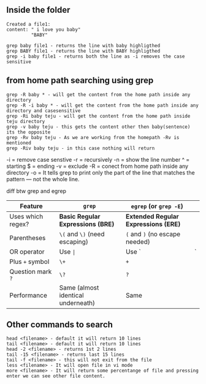 ## Inside the folder 
```
Created a file1:
content: " i love you baby"
         "BABY"

grep baby file1 - returns the line with baby highligthed
grep BABY file1 - returns the line with BABY highligthed
grep -i baby file1 - returns both the line as -i removes the case sensitive
```

## from home path searching using grep
 ```
 grep -R baby * - will get the content from the home path inside any directory
 grep -R -i baby * - will get the content from the home path inside any directory and casesensitive
 grep -Ri baby teju - will get the content from the home path inside teju directory 
 grep -v baby teju - this gets the content other then baby(sentence) its the opposite 
 grep -Rv baby teju - As we are working from the homepath -Rv is mentioned 
 grep -Riv baby teju - in this case nothing will return
```
-i = remove case senstive
-r = recursively
-n = show the line number
^ = starting
$ = ending
-v = exclude
-R = conect from home path inside any directory
-o = It tells grep to print only the part of the line that matches the pattern — not the whole line.

diff btw grep and egrep

| Feature           | `grep`                              | `egrep` (or `grep -E`)                 |    |
| ----------------- | ----------------------------------- | -------------------------------------- | -- |
| Uses which regex? | **Basic Regular Expressions (BRE)** | **Extended Regular Expressions (ERE)** |    |
| Parentheses       | `\(` and `\)` (need escaping)       | `(` and `)` (no escape needed)         |    |
| OR operator       | Use `\|`                            | Use \`                                 | \` |
| Plus `+` symbol   | `\+`                                | `+`                                    |    |
| Question mark `?` | `\?`                                | `?`                                    |    |
| Performance       | Same (almost identical underneath)  | Same                                   |    |


 ## Other commands to search
 ```
 head <filename> - default it will return 10 lines 
 tail <filename> - default it will return 10 lines 
 head -2 <filename> - returns 1st 2 lines
 tail -15 <filename> - returns last 15 lines 
 tail -f <filename> - this will not exit from the file 
 less <filename> - It will open file in vi mode
 more <filename> - It will return some percentange of file and pressing enter we can see other file content.
 ```


